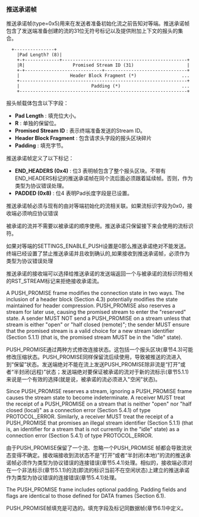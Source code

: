 ### 推送承诺帧

推送承诺帧(type=0x5)用来在发送者准备初始化流之前告知对等端。推送承诺帧包含了发送端准备创建的流的31位无符号标记以及提供附加上下文的报头的集合。


```
  +---------------+
    |Pad Length? (8)|
    +-+-------------+-----------------------------------------------+
    |R|                  Promised Stream ID (31)                    |
    +-+-----------------------------+-------------------------------+
    |                   Header Block Fragment (*)                 ...
    +---------------------------------------------------------------+
    |                           Padding (*)                       ...
    +---------------------------------------------------------------+
```

报头帧载体包含以下字段：

 - **Pad Length** : 填充位大小。
 - **R** : 单独的保留位。
 - **Promised Stream ID** : 表示终端准备发送的Stream ID。
 - **Header Block Fragment** : 包含请求头字段的报头区块碎片
 - **Padding** : 填充字节。


推送承诺帧定义了以下标记：

 - **END_HEADERS (0x4)** : 位3 表明帧包含了整个报头区块。不带有END_HEADERS标记的推送承诺帧在同个流后面必须跟着延续帧。否则，作为类型为协议错误处理。
 - **PADDED (0x8)** : 位4 表明Pad长度字段是已设置。

推送承诺帧必须与现有的由对等端初始化的流相关联。如果流标识字段为0x0，接收端必须响应协议错误

被承诺的流并不需要以被承诺的顺序使用。推送承诺只保留接下来会使用的流标识符。

如果对等端的SETTINGS_ENABLE_PUSH设置是0那么推送承诺绝对不能发送。终端已经设置了禁止推送承诺并且收到确认的,如果接收到推送承诺帧，必须作为类型为协议错误处理

推送承诺的接收端可以选择给推送承诺的发送端返回一个与被承诺的流标识符相关的RST_STREAM标记来拒绝接收承诺流。

A PUSH_PROMISE frame modifies the connection state in two ways. The inclusion of a header block (Section 4.3) potentially modifies the state maintained for header compression. PUSH_PROMISE also reserves a stream for later use, causing the promised stream to enter the "reserved" state. A sender MUST NOT send a PUSH_PROMISE on a stream unless that stream is either "open" or "half closed (remote)"; the sender MUST ensure that the promised stream is a valid choice for a new stream identifier (Section 5.1.1) (that is, the promised stream MUST be in the "idle" state).

PUSH_PROMISE通过两种方式修改连接状态。这包括一个报头区块(章节4.3)可能修改压缩状态。PUSH_PROMISE同样保留流后续使用，导致被推送的流进入到“保留”状态。发送端绝对不能在流上发送PUSH_PROMISE除非流是“打开”或者“半封闭(远程)”状态；发送端绝对要保证被承诺的流对于新的流标示(章节5.1.1)来说是一个有效的选择(就是说，被承诺的流必须进入"空闲"状态)。

Since PUSH_PROMISE reserves a stream, ignoring a PUSH_PROMISE frame causes the stream state to become indeterminate. A receiver MUST treat the receipt of a PUSH_PROMISE on a stream that is neither "open" nor "half closed (local)" as a connection error (Section 5.4.1) of type PROTOCOL_ERROR. Similarly, a receiver MUST treat the receipt of a PUSH_PROMISE that promises an illegal stream identifier (Section 5.1.1) (that is, an identifier for a stream that is not currently in the "idle" state) as a connection error (Section 5.4.1) of type PROTOCOL_ERROR.

由于PUSH_PROMISE保留了一个流、忽略一个PUSH_PROMISE 帧都会导致流状态变得不确定。接收端接收到流状态不是“打开”或者“半封闭(本地)”的流的推送承诺帧必须作为类型为协议错误的连接错误(章节5.4.1)处理。相似的，接收端必须对在一个非法标示(章节5.1.1)的流(即流的标识当前不在空闲状态)上建立的推送承诺作为类型为协议错误的连接错误(章节5.4.1)处理。

The PUSH_PROMISE frame includes optional padding. Padding fields and flags are identical to those defined for DATA frames (Section 6.1).

PUSH_PROMISE帧填充是可选的。填充字段及标记同数据帧(章节6.1)中定义。